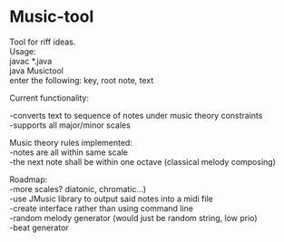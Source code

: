 # Music-tool
Tool for riff ideas.  
Usage:  
  javac \*.java  
  java Musictool  
  enter the following: key, root note, text  
  
  Current functionality:  
  
  -converts text to sequence of notes under music theory constraints  
  -supports all major/minor scales  
  
Music theory rules implemented:  
  -notes are all within same scale  
  -the next note shall be within one octave (classical melody composing)  
  
Roadmap:  
  -more scales? diatonic, chromatic...)  
  -use JMusic library to output said notes into a midi file  
  -create interface rather than using command line  
  -random melody generator (would just be random string, low prio)  
  -beat generator  
